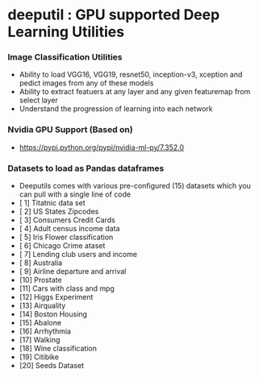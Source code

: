 # deeputil : GPU supported Deep Learning Utilities

### Image Classification Utilities
 - Ability to load VGG16, VGG19, resnet50, inception-v3, xception and pedict images from any of these models
 - Ability to extract featuers at any layer and any given featuremap from select layer
 - Understand the progression of learning into each network
 
### Nvidia GPU Support (Based on) ###
- https://pypi.python.org/pypi/nvidia-ml-py/7.352.0

### Datasets to load as Pandas dataframes
- Deeputils comes with various pre-configured (15) datasets which you can pull with a single line of code
 - [ 1] Titatnic data set 
 - [ 2] US States Zipcodes
 - [ 3] Consumers Credit Cards
 - [ 4] Adult census income data
 - [ 5] Iris Flower classification
 - [ 6] Chicago Crime ataset
 - [ 7] Lending club users and income
 - [ 8] Australia 
 - [ 9] Airline departure and arrival 
 - [10] Prostate 
 - [11] Cars with class and mpg
 - [12] Higgs Experiment
 - [13] Airquality
 - [14] Boston Housing
 - [15] Abalone 
 - [16] Arrhythmia
 - [17] Walking
 - [18] Wine classification
 - [19] Citibike 
 - [20] Seeds Dataset

